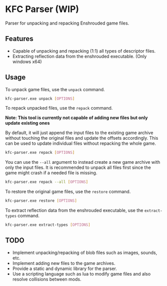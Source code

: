 # KFC Parser (WIP)

Parser for unpacking and repacking Enshrouded game files.

## Features

- Capable of unpacking and repacking (1:1) all types of descriptor files.
- Extracting reflection data from the enshrouded executable. (Only windows x64)

## Usage

To unpack game files, use the `unpack` command.

```sh
kfc-parser.exe unpack [OPTIONS]
```

To repack unpacked files, use the `repack` command.

**Note: This tool is currently not capable of adding new files but only update existing ones**

By default, it will just append the input files to the existing game archive without
touching the original files and update the offsets accordingly. 
This can be used to update individual files without repacking the whole game.

```sh
kfc-parser.exe repack [OPTIONS]
```

You can use the `--all` argument to instead create a new game archive with only the input files.
It is recommended to unpack all files first since the game might crash if a needed file is missing.

```sh
kfc-parser.exe repack --all [OPTIONS]
```

To restore the original game files, use the `restore` command.

```sh
kfc-parser.exe restore [OPTIONS]
```

To extract reflection data from the enshrouded executable, use the `extract-types` command.

```sh
kfc-parser.exe extract-types [OPTIONS]
```

## TODO

- Implement unpacking/repacking of blob files such as images, sounds, etc.
- Implement adding new files to the game archives.
- Provide a static and dynamic library for the parser.
- Use a scripting language such as lua to modify game files and also resolve collisions between mods.
